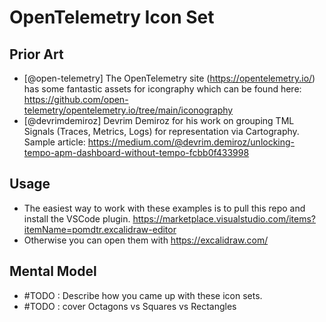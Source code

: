 # OpenTelemetry Icon Set

## Prior Art

* [@open-telemetry] The OpenTelemetry site (https://opentelemetry.io/) has some fantastic assets for icongraphy which can be found here: https://github.com/open-telemetry/opentelemetry.io/tree/main/iconography
* [@devrimdemiroz] Devrim Demiroz for his work on grouping TML Signals (Traces, Metrics, Logs) for representation via Cartography. Sample article: https://medium.com/@devrim.demiroz/unlocking-tempo-apm-dashboard-without-tempo-fcbb0f433998

## Usage

* The easiest way to work with these examples is to pull this repo and install the VSCode plugin. https://marketplace.visualstudio.com/items?itemName=pomdtr.excalidraw-editor 
* Otherwise you can open them with https://excalidraw.com/

## Mental Model 

* #TODO : Describe how you came up with these icon sets. 
* #TODO : cover Octagons vs Squares vs Rectangles 